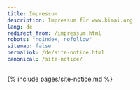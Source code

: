 ```yaml
---
title: Impressum
description: Impressum für www.kimai.org
lang: de
redirect_from: /impressum.html
robots: "noindex, nofollow"
sitemap: false
permalink: /de/site-notice.html
canonical: /site-notice/
---
```


{% include pages/site-notice.md %}
